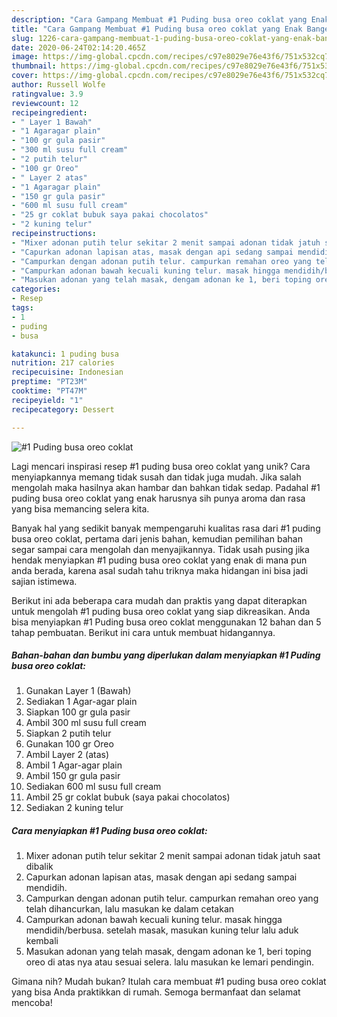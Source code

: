 ```yaml
---
description: "Cara Gampang Membuat #1 Puding busa oreo coklat yang Enak Banget"
title: "Cara Gampang Membuat #1 Puding busa oreo coklat yang Enak Banget"
slug: 1226-cara-gampang-membuat-1-puding-busa-oreo-coklat-yang-enak-banget
date: 2020-06-24T02:14:20.465Z
image: https://img-global.cpcdn.com/recipes/c97e8029e76e43f6/751x532cq70/1-puding-busa-oreo-coklat-foto-resep-utama.jpg
thumbnail: https://img-global.cpcdn.com/recipes/c97e8029e76e43f6/751x532cq70/1-puding-busa-oreo-coklat-foto-resep-utama.jpg
cover: https://img-global.cpcdn.com/recipes/c97e8029e76e43f6/751x532cq70/1-puding-busa-oreo-coklat-foto-resep-utama.jpg
author: Russell Wolfe
ratingvalue: 3.9
reviewcount: 12
recipeingredient:
- " Layer 1 Bawah"
- "1 Agaragar plain"
- "100 gr gula pasir"
- "300 ml susu full cream"
- "2 putih telur"
- "100 gr Oreo"
- " Layer 2 atas"
- "1 Agaragar plain"
- "150 gr gula pasir"
- "600 ml susu full cream"
- "25 gr coklat bubuk saya pakai chocolatos"
- "2 kuning telur"
recipeinstructions:
- "Mixer adonan putih telur sekitar 2 menit sampai adonan tidak jatuh saat dibalik"
- "Capurkan adonan lapisan atas, masak dengan api sedang sampai mendidih."
- "Campurkan dengan adonan putih telur. campurkan remahan oreo yang telah dihancurkan, lalu masukan ke dalam cetakan"
- "Campurkan adonan bawah kecuali kuning telur. masak hingga mendidih/berbusa. setelah masak, masukan kuning telur lalu aduk kembali"
- "Masukan adonan yang telah masak, dengam adonan ke 1, beri toping oreo di atas nya atau sesuai selera. lalu masukan ke lemari pendingin."
categories:
- Resep
tags:
- 1
- puding
- busa

katakunci: 1 puding busa 
nutrition: 217 calories
recipecuisine: Indonesian
preptime: "PT23M"
cooktime: "PT47M"
recipeyield: "1"
recipecategory: Dessert

---
```



![#1 Puding busa oreo coklat](https://img-global.cpcdn.com/recipes/c97e8029e76e43f6/751x532cq70/1-puding-busa-oreo-coklat-foto-resep-utama.jpg)

Lagi mencari inspirasi resep #1 puding busa oreo coklat yang unik? Cara menyiapkannya memang tidak susah dan tidak juga mudah. Jika salah mengolah maka hasilnya akan hambar dan bahkan tidak sedap. Padahal #1 puding busa oreo coklat yang enak harusnya sih punya aroma dan rasa yang bisa memancing selera kita.



Banyak hal yang sedikit banyak mempengaruhi kualitas rasa dari #1 puding busa oreo coklat, pertama dari jenis bahan, kemudian pemilihan bahan segar sampai cara mengolah dan menyajikannya. Tidak usah pusing jika hendak menyiapkan #1 puding busa oreo coklat yang enak di mana pun anda berada, karena asal sudah tahu triknya maka hidangan ini bisa jadi sajian istimewa.


Berikut ini ada beberapa cara mudah dan praktis yang dapat diterapkan untuk mengolah #1 puding busa oreo coklat yang siap dikreasikan. Anda bisa menyiapkan #1 Puding busa oreo coklat menggunakan 12 bahan dan 5 tahap pembuatan. Berikut ini cara untuk membuat hidangannya.

<!--inarticleads1-->

##### Bahan-bahan dan bumbu yang diperlukan dalam menyiapkan #1 Puding busa oreo coklat:

1. Gunakan  Layer 1 (Bawah)
1. Sediakan 1 Agar-agar plain
1. Siapkan 100 gr gula pasir
1. Ambil 300 ml susu full cream
1. Siapkan 2 putih telur
1. Gunakan 100 gr Oreo
1. Ambil  Layer 2 (atas)
1. Ambil 1 Agar-agar plain
1. Ambil 150 gr gula pasir
1. Sediakan 600 ml susu full cream
1. Ambil 25 gr coklat bubuk (saya pakai chocolatos)
1. Sediakan 2 kuning telur




<!--inarticleads2-->

##### Cara menyiapkan #1 Puding busa oreo coklat:

1. Mixer adonan putih telur sekitar 2 menit sampai adonan tidak jatuh saat dibalik
1. Capurkan adonan lapisan atas, masak dengan api sedang sampai mendidih.
1. Campurkan dengan adonan putih telur. campurkan remahan oreo yang telah dihancurkan, lalu masukan ke dalam cetakan
1. Campurkan adonan bawah kecuali kuning telur. masak hingga mendidih/berbusa. setelah masak, masukan kuning telur lalu aduk kembali
1. Masukan adonan yang telah masak, dengam adonan ke 1, beri toping oreo di atas nya atau sesuai selera. lalu masukan ke lemari pendingin.




Gimana nih? Mudah bukan? Itulah cara membuat #1 puding busa oreo coklat yang bisa Anda praktikkan di rumah. Semoga bermanfaat dan selamat mencoba!
